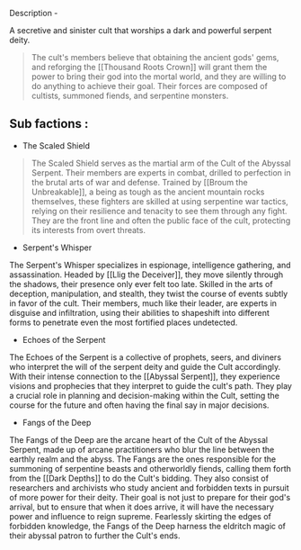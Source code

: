 
Description -

A secretive and sinister cult that worships a dark and powerful serpent deity. 

>The cult's members believe that obtaining the ancient gods' gems, and reforging the [[Thousand Roots Crown]] will grant them the power to bring their god into the mortal world, and they are willing to do anything to achieve their goal. Their forces are composed of cultists, summoned fiends, and serpentine monsters.


## Sub factions : 

- The Scaled Shield

>The Scaled Shield serves as the martial arm of the Cult of the Abyssal Serpent. Their members are experts in combat, drilled to perfection in the brutal arts of war and defense. Trained by [[Broum the Unbreakable]], a being as tough as the ancient mountain rocks themselves, these fighters are skilled at using serpentine war tactics, relying on their resilience and tenacity to see them through any fight. They are the front line and often the public face of the cult, protecting its interests from overt threats. 

- Serpent's Whisper

The Serpent's Whisper specializes in espionage, intelligence gathering, and assassination. Headed by [[Llig the Deceiver]], they move silently through the shadows, their presence only ever felt too late. Skilled in the arts of deception, manipulation, and stealth, they twist the course of events subtly in favor of the cult. Their members, much like their leader, are experts in disguise and infiltration, using their abilities to shapeshift into different forms to penetrate even the most fortified places undetected.

- Echoes of the Serpent

The Echoes of the Serpent is a collective of prophets, seers, and diviners who interpret the will of the serpent deity and guide the Cult accordingly. With their intense connection to the [[Abyssal Serpent]], they experience visions and prophecies that they interpret to guide the cult's path. They play a crucial role in planning and decision-making within the Cult, setting the course for the future and often having the final say in major decisions.

- Fangs of the Deep

The Fangs of the Deep are the arcane heart of the Cult of the Abyssal Serpent, made up of arcane practitioners who blur the line between the earthly realm and the abyss. The Fangs are the ones responsible for the summoning of serpentine beasts and otherworldly fiends, calling them forth from the [[Dark Depths]] to do the Cult's bidding. They also consist of researchers and archivists who study ancient and forbidden texts in pursuit of more power for their deity. Their goal is not just to prepare for their god's arrival, but to ensure that when it does arrive, it will have the necessary power and influence to reign supreme. Fearlessly skirting the edges of forbidden knowledge, the Fangs of the Deep harness the eldritch magic of their abyssal patron to further the Cult's ends.